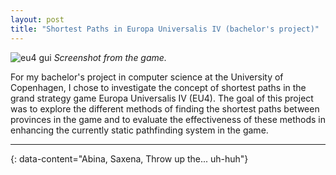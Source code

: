 ```yaml
---
layout: post
title: "Shortest Paths in Europa Universalis IV (bachelor's project)"
---
```


![eu4 gui](https://raw.githubusercontent.com/besplago/besplago.github.io/main/_images/eu4_1.jpg)
*Screenshot from the game.*

For my bachelor's project in computer science at the University of Copenhagen, I chose to investigate the concept of shortest paths in the grand strategy game Europa Universalis IV (EU4). The goal of this project was to explore the different methods of finding the shortest paths between provinces in the game and to evaluate the effectiveness of these methods in enhancing the currently static pathfinding system in the game.

---
{: data-content="Abina, Saxena, Throw up the... uh-huh"}
